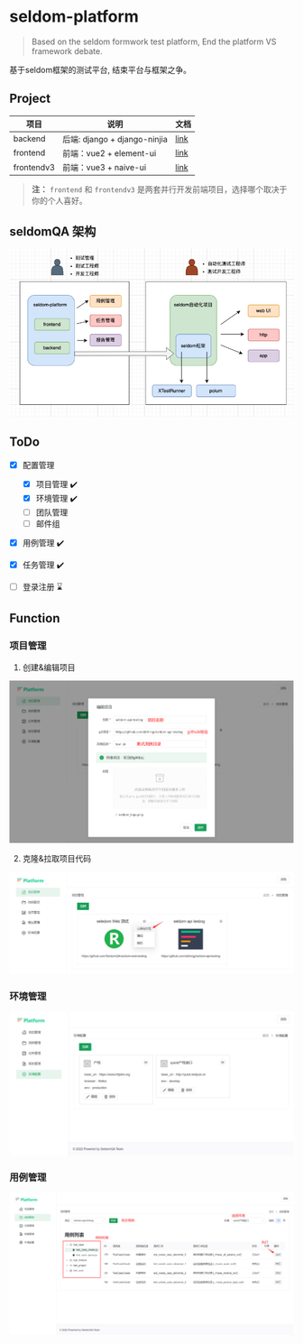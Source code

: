 # seldom-platform

> Based on the seldom formwork test platform, End the platform VS framework debate.

基于seldom框架的测试平台, 结束平台与框架之争。

## Project

|  项目   | 说明  |  文档  |
|  ----  | ----  | ----  |
| backend  | 后端: django + django-ninjia |  [link](./backend/README.md)   |
| frontend  | 前端：vue2 + element-ui |  [link](./frontend/README.md)  |
| frontendv3  | 前端：vue3 + naive-ui |  [link](./frontendv3/README.md) |

> __注：__
> `frontend` 和 `frontendv3` 是两套并行开发前端项目，选择哪个取决于你的个人喜好。

## seldomQA 架构

![](./architecture.png)

## ToDo

- [x] 配置管理
  - [x] 项目管理 ✔️
  - [x] 环境管理 ✔️
  - [ ] 团队管理  
  - [ ] 邮件组
- [x] 用例管理 ✔️
- [x] 任务管理 ✔️
- [ ] 登录注册 ⌛


## Function

### 项目管理

1. 创建&编辑项目

![](./img/v3-project-1.png)

2. 克隆&拉取项目代码

![](./img/v3-project-2.png)


### 环境管理

![](./img/v3-env.png)

### 用例管理

![](./img/v3-case.png)

